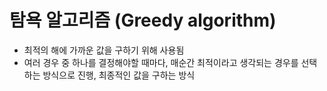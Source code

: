 # 탐욕 알고리즘 (Greedy algorithm)
- 최적의 해에 가까운 값을 구하기 위해 사용됨
- 여러 경우 중 하나를 결정해야할 때마다, 매순간 최적이라고 생각되는 경우를 선택하는 
  방식으로 진행, 최종적인 값을 구하는 방식 